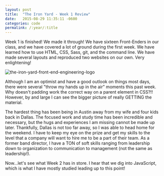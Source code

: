 ```yaml
---
layout: post
title:  "The Iron Yard - Week 1 Review"
date:   2015-08-29 11:35:11 -0600
categories: code
permalink: /:year/:title
---
```


Week 1 is finished! We made it through! We have sixteen Front-Enders in our class, and we have covered a lot of ground during the first week. We have learned how to use HTML, CSS, Sass, git, and the command line. We have made several layouts and reproduced two websites on our own. Very enlightening!

![the-iron-yard-front-end-engineering-logo](http://res.cloudinary.com/drumsensei/image/upload/v1514954685/2015-08-29_1_yez2cu.png)

Although I am an optimist and have a good outlook on things most days, there were several "throw my hands up in the air" moments this past week. Why doesn't padding work the correct way on a parent element in CSS?!! However, by and large I can see the bigger picture of really GETTING the material.

The hardest thing has been being in Austin away from my wife and four kids back in Dallas. The focused work and study time has been incredible and necessary, but the hugs and experiences I am missing cannot be made up later. Thankfully, Dallas is not too far away, so I was able to head home for the weekend. I have to keep my eye on the prize and get my skills to the level that a company will want to hire me to be a part of their team. As a former band director, I have a TON of soft skills ranging from leadership down to organization to communication to management (not the same as leadership!).

Now...let's see what Week 2 has in store. I hear that we dig into JavaScript, which is what I have mostly studied leading up to this point!
